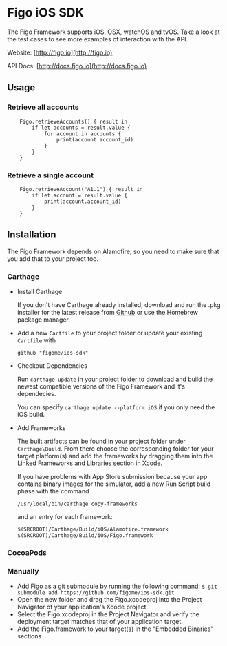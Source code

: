 

# Figo iOS SDK

The Figo Framework supports iOS, OSX, watchOS and tvOS. Take a look at the test cases to see more examples of interaction with the API.

Website: [http://figo.io](http://figo.io)

API Docs: [http://docs.figo.io](http://docs.figo.io)

## Usage
### Retrieve all accounts
        Figo.retrieveAccounts() { result in
            if let accounts = result.value {
                for account in accounts {
                    print(account.account_id)
                }
            }
        }
### Retrieve a single account
        Figo.retrieveAccount("A1.1") { result in
            if let account = result.value {
                print(account.account_id)
            }
        }
        

## Installation
The Figo Framework depends on Alamofire, so you need to make sure that you add that to your project too.


### Carthage


* Install Carthage

	If you don't have Carthage already installed, download and run the .pkg installer for the latest release from [Github](https://github.com/Carthage/Carthage/releases) or use the Homebrew package manager.

* Add a new `Cartfile` to your project folder or update your existing `Cartfile` with

    `github "figome/ios-sdk"`

* Checkout Dependencies

	Run `carthage update` in your project folder to download and build the newest compatible versions of the Figo Framework and it's dependecies.

    You can specify `carthage update --platform iOS` if you only need the iOS build.

* Add Frameworks

    The built artifacts can be found in your project folder under `Carthage\Build`. From there choose the corresponding folder for your target platform(s) and add the frameworks by dragging them into the Linked Frameworks and Libraries section in Xcode.

    If you have problems with App Store submission because your app contains binary images for the simulator, add a new Run Script build phase with the command
    
    `/usr/local/bin/carthage copy-frameworks`
    
    and an entry for each framework:
    
    `$(SRCROOT)/Carthage/Build/iOS/Alamofire.framework`
    `$(SRCROOT)/Carthage/Build/iOS/Figo.framework`


### CocoaPods


### Manually

* Add Figo as a git submodule by running the following command:
`$ git submodule add https://github.com/figome/ios-sdk.git`
* Open the new folder and drag the Figo.xcodeproj into the Project Navigator of your application's Xcode project.
* Select the Figo.xcodeproj in the Project Navigator and verify the deployment target matches that of your application target.
* Add the Figo.framework to your target(s) in the "Embedded Binaries" sections



